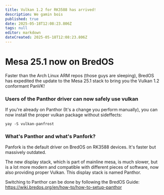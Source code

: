 ```yaml
---
title: Vulkan 1.2 for RK3588 has arrived!
description: We gamin bois
published: true
date: 2025-05-18T12:08:23.806Z
tags: null
editor: markdown
dateCreated: 2025-05-18T12:08:23.806Z
---
```


# Mesa 25.1 now on BredOS

Faster than the Arch Linux ARM repos (those guys are sleeping),
BredOS has expedited the update to the Mesa 25.1 stack to bring you the Vulkan 1.2 conformant PanVK!

### Users of the Panthor driver can now safely use vulkan

If you're already on Panthor (It's a change you perform manually), you can now install the proper vulkan package without sideffects:

```
yay -S vulkan-panfrost
```

### What's Panthor and what's Panfork?

Panfork is the default driver on BredOS on RK3588 devices.
It's faster but massively outdated.

The new display stack, which is part of mainline mesa, is much slower, but is a lot more modern and compatible with different pieces of software, now also providing proper Vulkan.
This display stack is named Panthor.

Switching to Panthor can be done by following the BredOS Guide:
https://wiki.bredos.org/en/how-to/how-to-setup-panthor